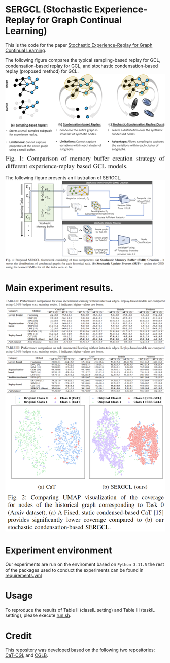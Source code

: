 # SERGCL (Stochastic Experience-Replay for Graph Continual Learning)
This is the code for the paper [Stochastic Experience-Replay for Graph Continual
Learning](#).

The following figure compares the typical sampling-based replay for GCL, condensation-based replay for GCL, and  stochastic condensation-based replay (proposed method) for GCL.
![Comparison of various replay-based framework for GCL](./assets/Comparison.PNG)

The following figure presents an illustration of SERGCL.
![Comparison of various replay-based framework for GCL](./assets/SERGCL.png)

# Main experiment results.
![class-IL results](./assets/classIL.png)
![task-IL results](./assets/taskIL.PNG)
![Visualization of node coverage of historical graphs](./assets/UMAP.png)

# Experiment environment
Our experiments are run on the enviroment based on `Python 3.11.5` the rest of the packages used to conduct the experiments can be found in [requirements.yml](./requirements.yml)

# Usage
To reproduce the results of Table II (classIL setting) and Table III (taskIL setting), please execute [run.sh](./run.sh).

# Credit
This repository was developed based on the following two repositories: [CaT-CGL](https://github.com/superallen13/CaT-CGL) and [CGLB](https://github.com/QueuQ/CGLB).

